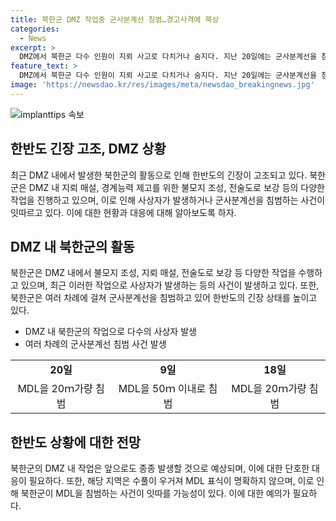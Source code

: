 ```yaml
---
title: 북한군 DMZ 작업중 군사분계선 침범…경고사격에 북상
categories:
  - News
excerpt: >
  DMZ에서 북한군 다수 인원이 지뢰 사고로 다치거나 숨지다. 지난 20일에는 군사분계선을 침범하고 우리 군의 경고사격에 퇴각했으며, 이번 사건은 이번 달 3번째 침범 사례. 북한군은 DMZ 내 여러 곳에서 작업을 진행 중이며, 이로 인해 앞으로 비슷한 상황이 발생할 가능성이 있다는 우려가 제기되고 있음. 군 당국은 이에 대해 단호한 대응을 통해 대응 중
feature_text: >
  DMZ에서 북한군 다수 인원이 지뢰 사고로 다치거나 숨지다. 지난 20일에는 군사분계선을 침범하고 우리 군의 경고사격에 퇴각했으며, 이번 사건은 이번 달 3번째 침범 사례. 북한군은 DMZ 내 여러 곳에서 작업을 진행 중이며, 이로 인해 앞으로 비슷한 상황이 발생할 가능성이 있다는 우려가 제기되고 있음. 군 당국은 이에 대해 단호한 대응을 통해 대응 중
image: 'https://newsdao.kr/res/images/meta/newsdao_breakingnews.jpg'
---
```


<p><img src="https://newsdao.kr/res/images/meta/newsdao_breakingnews.jpg" alt="implanttips 속보" /></p>

<h2 data-ke-size="size26">한반도 긴장 고조, DMZ 상황</h2>

<p data-ke-size="size16">최근 DMZ 내에서 발생한 북한군의 활동으로 인해 한반도의 긴장이 고조되고 있다. 북한군은 DMZ 내 지뢰 매설, 경계능력 제고를 위한 불모지 조성, 전술도로 보강 등의 다양한 작업을 진행하고 있으며, 이로 인해 사상자가 발생하거나 군사분계선을 침범하는 사건이 잇따르고 있다. 이에 대한 현황과 대응에 대해 알아보도록 하자.</p>

<h2 data-ke-size="size26">DMZ 내 북한군의 활동</h2>

<p data-ke-size="size16">북한군은 DMZ 내에서 불모지 조성, 지뢰 매설, 전술도로 보강 등 다양한 작업을 수행하고 있으며, 최근 이러한 작업으로 사상자가 발생하는 등의 사건이 발생하고 있다. 또한, 북한군은 여러 차례에 걸쳐 군사분계선을 침범하고 있어 한반도의 긴장 상태를 높이고 있다.</p>

<ul>
    <li>DMZ 내 북한군의 작업으로 다수의 사상자 발생</li>
    <li>여러 차례의 군사분계선 침범 사건 발생</li>
</ul>

<table>
    <tr>
        <td style="text-align: center; height: 17px;"><b>20일</b></td>
        <td style="text-align: center; height: 17px;"><b>9일</b></td>
        <td style="text-align: center; height: 17px;"><b>18일</b></td>
    </tr>
    <tr>
        <td style="text-align: center; height: 17px;">MDL을 20ｍ가량 침범</td>
        <td style="text-align: center; height: 17px;">MDL을 50ｍ 이내로 침범</td>
        <td style="text-align: center; height: 17px;">MDL을 20ｍ가량 침범</td>
    </tr>
</table>

<h2 data-ke-size="size26">한반도 상황에 대한 전망</h2>

<p data-ke-size="size16">북한군의 DMZ 내 작업은 앞으로도 종종 발생할 것으로 예상되며, 이에 대한 단호한 대응이 필요하다. 또한, 해당 지역은 수풀이 우거져 MDL 표식이 명확하지 않으며, 이로 인해 북한군이 MDL을 침범하는 사건이 잇따를 가능성이 있다. 이에 대한 예의가 필요하다.</p>

